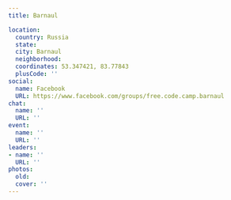 ```yaml
---
title: Barnaul

location:
  country: Russia
  state: 
  city: Barnaul
  neighborhood: 
  coordinates: 53.347421, 83.77843
  plusCode: ''
social:
  name: Facebook
  URL: https://www.facebook.com/groups/free.code.camp.barnaul
chat:
  name: ''
  URL: ''
event:
  name: ''
  URL: ''
leaders:
- name: ''
  URL: ''
photos:
  old: 
  cover: ''
---
```

